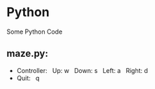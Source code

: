 # Python
Some Python Code

## maze.py:
* Controller:&nbsp;&nbsp; Up: w&nbsp;&nbsp; Down: s&nbsp;&nbsp; Left: a&nbsp;&nbsp; Right: d
* Quit:&nbsp;&nbsp; q
